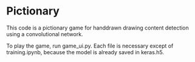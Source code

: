 # Pictionary
This code is a pictionary game for handdrawn drawing content detection using a convolutional network.

To play the game, run game_ui.py. Each file is necessary except of training.ipynb, because the model is already saved in keras.h5.
